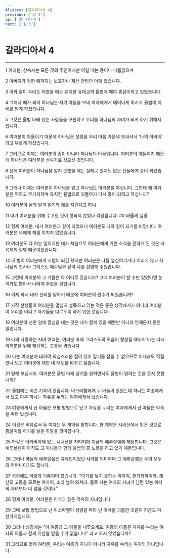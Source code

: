 ```yaml
---
Aliases: [갈라디아서 4]
previous: ['갈 3']
up: ['갈라디아서']
next: ['갈 5']
---
```

# 갈라디아서 4

***


1 여러분, 상속자는 모든 것의 주인이지만 어릴 때는 종이나 다름없으며 

2 아버지가 정한 때까지는 보호자나 재산 관리인 아래 있습니다. 

3 이와 같이 우리도 어렸을 때는 유치한 유대교의 율법에 매여 종살이하고 있었습니다. 

4 그러나 때가 되어 하나님은 자기 아들을 보내 여자에게서 태어나게 하시고 율법의 지배를 받게 하셨습니다. 

5 그것은 율법 아래 있는 사람들을 구원하고 우리를 하나님의 자녀가 되게 하기 위해서입니다. 

6 여러분이 아들이기 때문에 하나님은 성령을 우리 마음 가운데 보내셔서 '나의 아버지' 라고 부르게 하셨습니다. 

7 그러므로 이제는 여러분이 종이 아니라 하나님의 아들입니다. 여러분이 아들이기 때문에 하나님은 여러분을 상속자로 삼으신 것입니다. 

8 전에 여러분이 하나님을 알지 못했을 때는 실제로 있지도 않은 신들에게 종이 되었습니다. 

9 그러나 이제는 여러분이 하나님을 알고 하나님도 여러분을 아십니다. 그런데 왜 여러분은 약하고 무가치하며 유치한 율법으로 되돌아가 다시 종이 되려고 하십니까? 

10 여러분이 날과 달과 절기와 해를 지킨다고 하니 

11 내가 여러분을 위해 수고한 것이 헛되지 않았나 걱정됩니다. ## 바울의 실망 

12 형제 여러분, 내가 여러분과 같이 되었으니 여러분도 나와 같이 되기를 바랍니다. 여러분은 나에게 해를 끼치지 않았습니다. 

13 여러분도 다 아는 일이지만 내가 처음으로 여러분에게 기쁜 소식을 전하게 된 것은 내 육체의 질병 때문이었습니다. 

14 내 병이 여러분에게 시험이 되긴 했지만 여러분은 나를 업신여기거나 버리지 않고 하나님의 천사나 그리스도 예수님과 같이 나를 환영해 주었습니다. 

15 그런데 여러분의 그 기쁨은 다 어디로 갔습니까? 그때 여러분이 할 수만 있었다면 눈이라도 뽑아서 나에게 주었을 것입니다. 

16 이제 와서 내가 진리를 말하기 때문에 여러분의 원수가 되었습니까? 

17 거짓 선생들이 여러분을 열심히 설득하고 있는 것은 좋은 생각에서가 아니라 여러분이 우리를 버리고 자기들을 따르도록 하기 위한 것입니다. 

18 여러분이 선한 일에 열심을 내는 것은 내가 함께 있을 때뿐만 아니라 언제든지 좋은 일입니다. 

19 나의 사랑하는 자녀 여러분, 여러분 속에 그리스도의 모습이 형성될 때까지 나는 다시 여러분을 위해 해산하는 고통을 겪습니다. 

20 나는 여러분에 대하여 의심스러운 점이 있어 갈피를 잡을 수 없으므로 이제라도 직접 만나 보고 여러분에 대한 내 태도를 바꾸고 싶습니다. 

21 말해 보십시오. 여러분은 율법 아래 살기를 원하면서도 율법이 말하는 것을 듣지 못합니까? 

22 율법에는 이런 기록이 있습니다. 아브라함에게 두 아들이 있었는데 하나는 여종에게서 났고 다른 하나는 자유를 누리는 여자에게서 났습니다. 

23 여종에게서 난 아들은 보통 방법으로 났고 자유를 누리는 여자에게서 난 아들은 약속을 따라 났습니다. 

24 이것은 비유로서 두 여자는 두 계약을 말합니다. 한 계약은 시내산에서 받은 것으로 종살이할 아기를 낳은 하갈을 의미합니다. 

25 하갈은 아라비아에 있는 시내산을 가리키며 지금의 예루살렘에 해당합니다. 그것은 예루살렘이 아직도 그 자녀들과 함께 율법의 종 노릇을 하고 있기 때문입니다. 

26 그러나 하늘의 예루살렘은 자유인이었던 사라를 의미하며 그 예루살렘은 우리 모두의 어머니이기도 합니다. 

27 성경에도 이렇게 기록되어 있습니다. "아기를 낳지 못하는 여자여, 즐거워하여라. 해산의 고통을 모르는 여자여, 소리 높여 외쳐라. 홀로 사는 여자의 자녀가 남편 있는 여자의 자녀보다 더 많을 것이다." 

28 형제 여러분, 여러분은 이삭과 같은 약속의 자녀입니다. 

29 그때 보통 방법으로 난 이스마엘이 성령을 따라 난 이삭을 괴롭힌 것같이 지금도 마찬가지입니다. 

30 그러나 성경에는 "이 여종과 그 아들을 내쫓으세요. 여종의 아들은 자유를 누리는 여자의 아들과 함께 유산을 받을 수가 없습니다" 라고 하지 않았습니까? 

31 그러므로 형제 여러분, 우리는 여종의 자녀가 아니라 자유를 누리는 여자의 자녀입니다.
